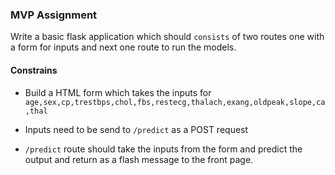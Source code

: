 ### MVP Assignment


Write a basic flask application which should `consists` of two routes one with a form for inputs and next one route to run the models.

#### Constrains

- Build a HTML form which takes the inputs for `age,sex,cp,trestbps,chol,fbs,restecg,thalach,exang,oldpeak,slope,ca,thal`

- Inputs need to be send to `/predict` as a POST request 

- `/predict` route should take the inputs from the form and predict the output and return as a flash message to
the front page.



